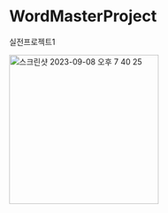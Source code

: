 # WordMasterProject
실전프로젝트1

<img width="270" alt="스크린샷 2023-09-08 오후 7 40 25" src="https://github.com/zzozzo0427/WordMasterProject/assets/126746783/e62d8063-4696-48ee-9469-9f3074b0bfaa">
